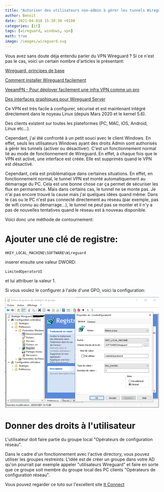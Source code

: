 ```yaml
---
title: "Autoriser des utilisateurs non-admin à gérer les tunnels Wireguard"
author: Benoit
date: 2021-04-018 15:30:30 +0100
categories: [it]
tags: [wireguard, windows, vpn]
math: true
image: /images/wireguard.svg
---
```


Vous avez sans doute déja entendu parler du VPN Wireguard ? Si ce n'est pas le cas, voici un certain nombre d'articles le présentant:

[Wireguard, principes de base]

[Comment installer Wireguard facilement]

[VeeamPN - Pour déployer facilement une infra VPN comme un pro]

[Des interfaces graphiques pour Wireguard Server]

Ce VPN est très facile à configurer, sécurisé et est maintenant intégré directement dans le noyeau Linux (depuis Mars 2020 et le kernel 5.6).

Des clients existent sur toutes les plateformes (PC, MAC, iOS, Android, Linux etc...).

Cependant, j'ai été confronté à un petit souci avec le client Windows. En effet, seuls les utilisateurs Windows ayant des droits Admin sont authorisés à gérér les tunnels (activer ou désactiver). C'est un fonctionnement normal lié au mode de fonctionnement de Wireguard. En effet, à chaque fois que le VPN est activé, une interface est créée. Elle est supprimés quand le VPN est désactivé.

Cependant, cela est problématique dans certaines situations. En effet, en fonctionnement normal, le tunnel VPN est monté automatiquement au démarrage du PC. Cela est une bonne chose car ça permet de sécuriser les flux en permanence. Mais dans certains cas, le tunnel ne se monte pas. Je n'ai pas encore trouvé la cause mais j'ai quelques idées quand même: Dans le cas ou le PC n'est pas connecté directement au réseau (par exemple, pas de wifi connu au démarrage...), le tunnel ne peut pas se monter et il n'y a pas de nouvelles tentatives quand le réseau est à nouveau disponible.

Voici donc une méthode de contournement:

# Ajouter une clé de registre:

```
HKEY_LOCAL_MACHINE\SOFTWARE\Wireguard
```

inserer ensuite une valeur DWORD:
```
LimitedOperatorUI
```
et lui attribuer la valeur 1.

Si vous voulez le configurer à l'aide d'une GPO, voici la configuration:

![GPO clé de registre wireguard](/images/gpo1-Wireguard.png)

# Donner des droits à l'utilisateur

L'utilisateur doit faire partie du groupe local "Opérateurs de configuration réseau".

Dans le cadre d'un fonctionnement avec l'active directory, vous pouvez utiliser les groupes restreints: L'idée est de créer un groupe dans votre AD qu'on pourrait par exemple appeler "utilisateurs Wireguard" et faire en sorte que ce groupe soit membre du groupe local des PC clients "Opérateurs de configuration réseau".

Vous pouvez regarder ce tuto sur l'excellent site [It Connect] 




[Wireguard, principes de base]: https://www.ionos.fr/digitalguide/serveur/outils/wireguard-vpn-principes-de-base/
[Comment installer Wireguard facilement]: https://korben.info/comment-installer-le-vpn-wireguard-facilement.html
[VeeamPN - Pour déployer facilement une infra VPN comme un pro]: https://korben.info/veeampn-pour-deployer-facilement-une-infra-vpn-comme-un-pro.html
[Des interfaces graphiques pour Wireguard Server]: https://korben.info/subspace-une-gui-pour-wireguard-server.html
[It Connect]: https://www.it-connect.fr/gpo-definir-un-utilisateur-administrateur-local-de-tous-les-pcs/
